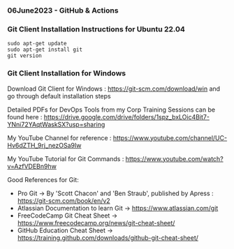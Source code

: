 ### 06June2023 - GitHub & Actions

### Git Client Installation Instructions for Ubuntu 22.04

```
sudo apt-get update
sudo apt-get install git
git version
```

### Git Client Installation for Windows

Download Git Client for Windows : https://git-scm.com/download/win and go through default installation steps <br>


Detailed PDFs for DevOps Tools from my Corp Training Sessions can be found here : 
https://drive.google.com/drive/folders/1spz_bxLOic4Bit7-YNni72YAqtWaskSX?usp=sharing <br>

My YouTube Channel for reference : https://www.youtube.com/channel/UC-Hv6dZTH_9rj_nezOSa9Iw <br>

My YouTube Tutorial for Git Commands : https://www.youtube.com/watch?v=AzfVDEBn9hw <br>

Good References for Git:

- Pro Git -> By 'Scott Chacon' and 'Ben Straub', published by Apress : https://git-scm.com/book/en/v2 <br>
- Atlassian Documentation to learn Git -> https://www.atlassian.com/git <br> 
- FreeCodeCamp Git Cheat Sheet -> https://www.freecodecamp.org/news/git-cheat-sheet/ <br>
- GitHub Education Cheat Sheet -> https://training.github.com/downloads/github-git-cheat-sheet/ <br>
